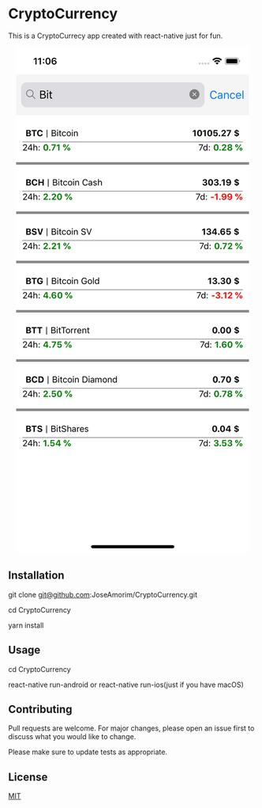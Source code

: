 # CryptoCurrency

This is a CryptoCurrecy app created with react-native just for fun.

<p align="center">
  <img src="https://github.com/JoseAmorim/CryptoCurrency/blob/master/images/Simulator%20Screen%20Shot%20-%20iPhone%20X%20-%202019-08-22%20at%2011.06.28.png" title="hover text">
</p>

## Installation

git clone git@github.com:JoseAmorim/CryptoCurrency.git

cd CryptoCurrency

yarn install

## Usage

cd CryptoCurrency

react-native run-android or react-native run-ios(just if you have macOS)

## Contributing
Pull requests are welcome. For major changes, please open an issue first to discuss what you would like to change.

Please make sure to update tests as appropriate.

## License
[MIT](https://choosealicense.com/licenses/mit/)
